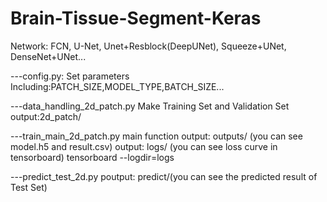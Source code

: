 # Brain-Tissue-Segment-Keras
Network: FCN, U-Net, Unet+Resblock(DeepUNet), Squeeze+UNet, DenseNet+UNet...

---config.py: Set parameters
Including:PATCH_SIZE,MODEL_TYPE,BATCH_SIZE...


---data_handling_2d_patch.py
Make Training Set and Validation Set
output:2d_patch/

---train_main_2d_patch.py
main function
output: outputs/ (you can see model.h5 and result.csv)
output: logs/ (you can see loss curve in tensorboard)
                  tensorboard --logdir=logs

---predict_test_2d.py
poutput: predict/(you can see the predicted result of Test Set)
